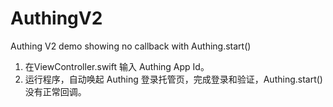 # AuthingV2
Authing V2 demo showing no callback with Authing.start()

1. 在ViewController.swift 输入 Authing App Id。
2. 运行程序，自动唤起 Authing 登录托管页，完成登录和验证，Authing.start() 没有正常回调。
